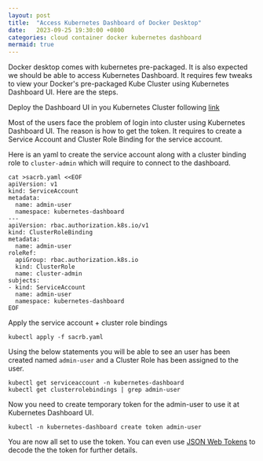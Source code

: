 ```yaml
---
layout: post
title:  "Access Kubernetes Dashboard of Docker Desktop"
date:   2023-09-25 19:30:00 +0800
categories: cloud container docker kubernetes dashboard
mermaid: true
---
```

Docker desktop comes with kubernetes pre-packaged. It is also expected we should be able to access Kubernetes Dashboard. It requires few tweaks to view your Docker's pre-packaged Kube Cluster using Kubernetes Dashboard UI. Here are the steps.

Deploy the Dashboard UI in you Kubernetes Cluster following [link](https://kubernetes.io/docs/tasks/access-application-cluster/web-ui-dashboard/)

Most of the users face the problem of login into cluster using Kubernetes Dashboard UI. The reason is how to get the token. It requires to create a Service Account and Cluster Role Binding for the service account.

Here is an yaml to create the service account along with a cluster binding role to `cluster-admin` which will require to connect to the dashboard.
```
cat >sacrb.yaml <<EOF
apiVersion: v1
kind: ServiceAccount
metadata:
  name: admin-user
  namespace: kubernetes-dashboard
---
apiVersion: rbac.authorization.k8s.io/v1
kind: ClusterRoleBinding
metadata:
  name: admin-user
roleRef:
  apiGroup: rbac.authorization.k8s.io
  kind: ClusterRole
  name: cluster-admin
subjects:
- kind: ServiceAccount
  name: admin-user
  namespace: kubernetes-dashboard
EOF
```

Apply the service account + cluster role bindings
```
kubectl apply -f sacrb.yaml
```


Using the below statements you will be able to see an user has been created named `admin-user` and a Cluster Role has been assigned to the user.
```
kubectl get serviceaccount -n kubernetes-dashboard
kubectl get clusterrolebindings | grep admin-user
```

Now you need to create temporary token for the admin-user to use it at Kubernetes Dashboard UI.
```
kubectl -n kubernetes-dashboard create token admin-user
```

You are now all set to use the token. You can even use [JSON Web Tokens](https://jwt.io/) to decode the the token for further details.